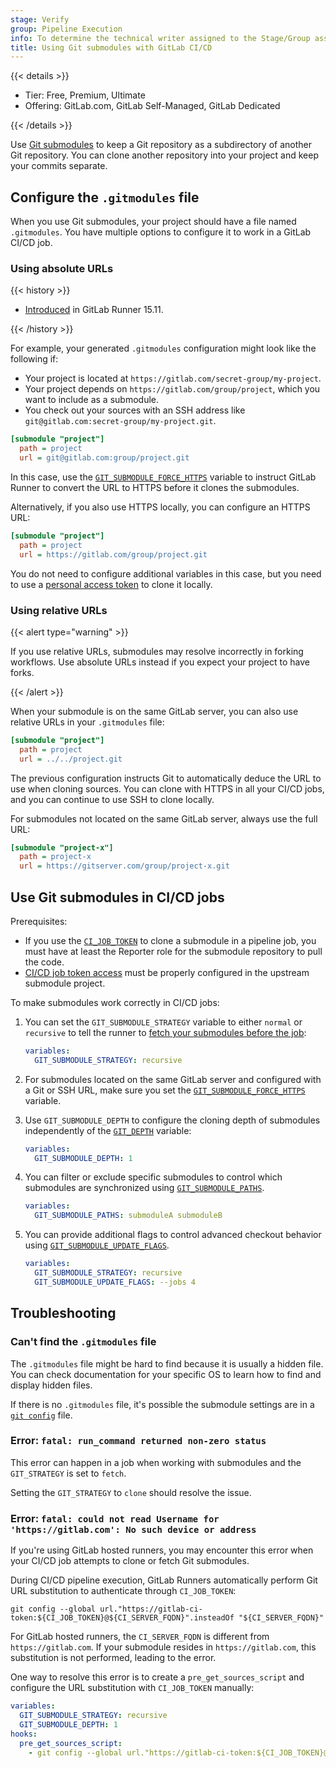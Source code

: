 ```yaml
---
stage: Verify
group: Pipeline Execution
info: To determine the technical writer assigned to the Stage/Group associated with this page, see https://handbook.gitlab.com/handbook/product/ux/technical-writing/#assignments
title: Using Git submodules with GitLab CI/CD
---
```


{{< details >}}

- Tier: Free, Premium, Ultimate
- Offering: GitLab.com, GitLab Self-Managed, GitLab Dedicated

{{< /details >}}

Use [Git submodules](https://git-scm.com/book/en/v2/Git-Tools-Submodules) to keep
a Git repository as a subdirectory of another Git repository. You can clone another
repository into your project and keep your commits separate.

## Configure the `.gitmodules` file

When you use Git submodules, your project should have a file named `.gitmodules`.
You have multiple options to configure it to work in a GitLab CI/CD job.

### Using absolute URLs

{{< history >}}

- [Introduced](https://gitlab.com/gitlab-org/gitlab-runner/-/merge_requests/3198) in GitLab Runner 15.11.

{{< /history >}}

For example, your generated `.gitmodules` configuration might look like the following if:

- Your project is located at `https://gitlab.com/secret-group/my-project`.
- Your project depends on `https://gitlab.com/group/project`, which you want
  to include as a submodule.
- You check out your sources with an SSH address like `git@gitlab.com:secret-group/my-project.git`.

```ini
[submodule "project"]
  path = project
  url = git@gitlab.com:group/project.git
```

In this case, use the [`GIT_SUBMODULE_FORCE_HTTPS`](configure_runners.md#rewrite-submodule-urls-to-https) variable
to instruct GitLab Runner to convert the URL to HTTPS before it clones the submodules.

Alternatively, if you also use HTTPS locally, you can configure an HTTPS URL:

```ini
[submodule "project"]
  path = project
  url = https://gitlab.com/group/project.git
```

You do not need to configure additional variables in this case, but you need to use a
[personal access token](../../user/profile/personal_access_tokens.md) to clone it locally.

### Using relative URLs

{{< alert type="warning" >}}

If you use relative URLs, submodules may resolve incorrectly in forking workflows.
Use absolute URLs instead if you expect your project to have forks.

{{< /alert >}}

When your submodule is on the same GitLab server, you can also use relative URLs in
your `.gitmodules` file:

```ini
[submodule "project"]
  path = project
  url = ../../project.git
```

The previous configuration instructs Git to automatically deduce the URL to
use when cloning sources. You can clone with HTTPS in all your CI/CD jobs, and you
can continue to use SSH to clone locally.

For submodules not located on the same GitLab server, always use the full URL:

```ini
[submodule "project-x"]
  path = project-x
  url = https://gitserver.com/group/project-x.git
```

## Use Git submodules in CI/CD jobs

Prerequisites:

- If you use the [`CI_JOB_TOKEN`](../jobs/ci_job_token.md) to clone a submodule in a
  pipeline job, you must have at least the Reporter role for the submodule repository to pull the code.
- [CI/CD job token access](../jobs/ci_job_token.md#control-job-token-access-to-your-project) must be properly configured in the upstream submodule project.

To make submodules work correctly in CI/CD jobs:

1. You can set the `GIT_SUBMODULE_STRATEGY` variable to either `normal` or `recursive`
   to tell the runner to [fetch your submodules before the job](configure_runners.md#git-submodule-strategy):

   ```yaml
   variables:
     GIT_SUBMODULE_STRATEGY: recursive
   ```

1. For submodules located on the same GitLab server and configured with a Git or SSH URL, make sure
   you set the [`GIT_SUBMODULE_FORCE_HTTPS`](configure_runners.md#rewrite-submodule-urls-to-https) variable.

1. Use `GIT_SUBMODULE_DEPTH` to configure the cloning depth of submodules independently of the [`GIT_DEPTH`](configure_runners.md#shallow-cloning) variable:

   ```yaml
   variables:
     GIT_SUBMODULE_DEPTH: 1
   ```

1. You can filter or exclude specific submodules to control which submodules are synchronized using
   [`GIT_SUBMODULE_PATHS`](configure_runners.md#sync-or-exclude-specific-submodules-from-ci-jobs).

   ```yaml
   variables:
     GIT_SUBMODULE_PATHS: submoduleA submoduleB
   ```

1. You can provide additional flags to control advanced checkout behavior using
   [`GIT_SUBMODULE_UPDATE_FLAGS`](configure_runners.md#git-submodule-update-flags).

   ```yaml
   variables:
     GIT_SUBMODULE_STRATEGY: recursive
     GIT_SUBMODULE_UPDATE_FLAGS: --jobs 4
   ```

## Troubleshooting

### Can't find the `.gitmodules` file

The `.gitmodules` file might be hard to find because it is usually a hidden file.
You can check documentation for your specific OS to learn how to find and display
hidden files.

If there is no `.gitmodules` file, it's possible the submodule settings are in a
[`git config`](https://www.atlassian.com/git/tutorials/setting-up-a-repository/git-config) file.

### Error: `fatal: run_command returned non-zero status`

This error can happen in a job when working with submodules and the `GIT_STRATEGY` is set to `fetch`.

Setting the `GIT_STRATEGY` to `clone` should resolve the issue.

### Error: `fatal: could not read Username for 'https://gitlab.com': No such device or address`

If you're using GitLab hosted runners, you may encounter this error when your CI/CD job attempts to clone or fetch Git submodules.

During CI/CD pipeline execution, GitLab Runners automatically perform Git URL substitution to authenticate
through `CI_JOB_TOKEN`:

```shell
git config --global url."https://gitlab-ci-token:${CI_JOB_TOKEN}@${CI_SERVER_FQDN}".insteadOf "${CI_SERVER_FQDN}"
```

For GitLab hosted runners, the `CI_SERVER_FQDN` is different from `https://gitlab.com`.
If your submodule resides in `https://gitlab.com`,
this substitution is not performed, leading to the error.

One way to resolve this error is to create a `pre_get_sources_script` and
configure the URL substitution with `CI_JOB_TOKEN` manually:

   ```yaml
   variables:
     GIT_SUBMODULE_STRATEGY: recursive
     GIT_SUBMODULE_DEPTH: 1
   hooks:
     pre_get_sources_script:
       - git config --global url."https://gitlab-ci-token:${CI_JOB_TOKEN}@${CI_SERVER_FQDN}".insteadOf "${SUBMODULE_URL}"
   ```
